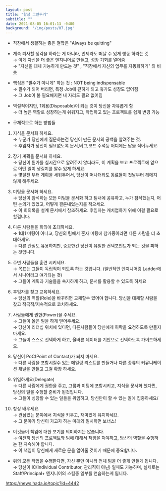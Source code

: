 ```yaml
---
layout: post
title: "항상 그만두기"
subtitle: ""
date: 2021-08-05 16:01:13 -0400
background: '/img/posts/07.jpg'
---
```

	
- 직장에서 생활하는 좋은 철학은 "Always be quitting"
- 계속 퇴사할 생각을 하라는 게 아니라, 언제라도 떠날 수 있게 행동 하라는 것  
→ 이게 자신을 더 좋은 엔지니어로 만들고, 성장 기회를 열어줌  
→ "자신을 대체 가능하게 만드는 것" , "직장에서 자신의 업무를 자동화하기" 와 비슷  

- 핵심은 "필수가 아니게" 하는 것 : NOT being indispensable  
→ 필수가 되어 버리면, 특정 Job에 갇히게 되고 휴가도 성장도 없어짐  
→ 그 Job이 불 필요해지면 내 자리도 필요 없어짐  

- 역설적이지만, 1회용(Disposable)이 되는 것이 당신을 자유롭게 함  
→ 더 높은 역할로 성장하는게 쉬워지고, 작업하고 있는 프로젝트를 쉽게 변경 가능  

- 구체적으로 하는 방법들  

1. 지식을 문서화 하세요.  
→ 누군가 당신에게 질문하는건 당신이 만든 문서의 공백을 알려주는 것.  
→ 후임자가 당신이 필요없도록 문서,버그,코드 주석등 어디에든 답을 적어두세요.  

2. 장기 계획을 문서화 하세요.  
→ 당신이 뭔가를 실시간으로 알려주지 않더라도, 이 계획을 보고 프로젝트에 앞으로 어떤 일이 생길지를 알수 있게 하세요.  
→ 몇달전 부터 계획을 세워두어서, 당신이 떠나더라도 동료들이 첫날부터 헤메지 않게 해주세요.  

3. 미팅을 문서화 하세요.  
→ 당신이 참석하는 모든 미팅을 문서화 하고 팀내에 공유하고, 누가 참석했는지, 어떤 논의가 있었고, 어떻게 결론내었는지를 적으세요.  
→ 이 회의록을 설계 문서에서 참조하세요. 후임자는 캐치업하기 위해 이걸 필요로 할겁니다.  

4. 다른 사람들을 회의에 초대하세요.  
→ 1대1 미팅이 아니고, 당신의 팀에서 혼자 미팅에 참가중이라면 다른 사람을 더 초대하세요.  
→ 다른 관점도 유용하지만, 중요한건 당신이 유일한 컨택포인트가 되는 것을 피하는 것입니다.  

5. 주변 사람들을 훈련 시키세요.  
→ 목표는 그들이 독립적이 되도록 하는 것입니다. (일반적인 엔지니어링 Ladder에서 시니어라고 얘기되는 것)  
→ 그들이 계획과 기술들을 숙지하게 하고, 문서를 활용할 수 있도록 하세요  

6. 후임자를 찾고 교육하세요.  
→ 당신의 역할(Role)을 바꾸려면 교체할수 있어야 합니다. 당신을 대체할 사람을 찾고 적극적/지속적으로 코치하세요.  

7. 사람들에게 권한(Power)을 주세요.  
→ 그들이 옳은 일을 하게 믿어주세요.  
→ 당신이 리더십 위치에 있다면, 다른사람들이 당신에게 허락을 요청하도록 만들지 마세요.  
→ 그들이 스스로 선택하게 하고, 올바른 데이터를 기반으로 선택하도록 가이드하세요.  

8. 당신이 PoC(Point of Contact)가 되지 마세요.  
→ 다른 사람을 포함시킬수 있는 메일링 리스트를 만들거나 다른 종류의 커뮤니케이션 채널을 만들고 그걸 확장 하세요.  

9. 위임하세요(Delegate)  
→ 다른 사람에게 권한을 주고, 그룹과 미팅에 포함시키고, 지식을 문서화 했다면, 당신의 일을 수행할 준비가 된것입니다.  
→ 그들이 성장할 수 있는 일들을 위임하고, 당신만이 할 수 있는 일에 집중하세요/  

10. 항상 배우세요.  
→ 관심있는 분야에서 지식을 키우고, 재미있게 유지하세요.  
→ 그 분야가 당신이 가고자 하는 미래와 일치하면 보너스!  

- 이것들이 책임에 대한 포기를 의미하지는 않습니다.  
→ 여전히 당신의 프로젝트와 팀에 대해서 책임을 져야하고, 당신의 역할을 수행하는 한 지속해야 합니다.  
→ 이 책임이 당신에게 새로운 문을 열어줄 것이기 때문에 중요합니다.  

- 위의 모든 작업을 수행한다면, 자신 뿐만 아니라 전체 팀을 더 좋게 만들게 됩니다.  
→ 당신이 IC(Individual Contributor, 관리직이 아닌) 일때도 가능하며, 실제로는 Staff/Principal+ 엔지니어의 스킬중 일부를 연습하는게 됩니다.  

<a href="https://news.hada.io/topic?id=4442" style="text-decoration:none">https://news.hada.io/topic?id=4442</a>
